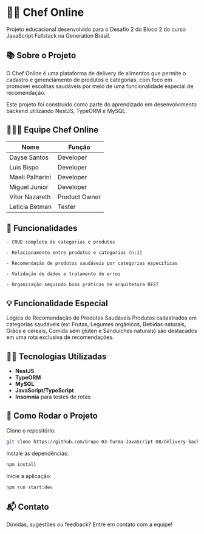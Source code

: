 # 🧑‍🍳 Chef Online
Projeto educacional desenvolvido para o Desafio 2 do Bloco 2 do curso JavaScript Fullstack na Generation Brasil.

## 📚 Sobre o Projeto
O Chef Online é uma plataforma de delivery de alimentos que permite o cadastro e gerenciamento de produtos e categorias, com foco em promover escolhas saudáveis por meio de uma funcionalidade especial de recomendação.

Este projeto foi construído como parte do aprendizado em desenvolvimento backend utilizando NestJS, TypeORM e MySQL.

## 🧑‍🤝‍🧑 Equipe Chef Online


| Nome            | Função        |
| --------------- | ------------- |
| Dayse Santos    | Developer     |
| Luis Bispo      | Developer     |
| Maeli Palharini | Developer     |
| Miguel Junior          | Developer     |
| Vitor Nazareth  | Product Owner |
| Leticia Betman  | Tester        |



## 🚀 Funcionalidades
    - CRUD completo de categorias e produtos

    - Relacionamento entre produtos e categorias (n:1)

    - Recomendação de produtos saudáveis por categorias específicas

    - Validação de dados e tratamento de erros

    - Organização seguindo boas práticas de arquitetura REST

## 💡 Funcionalidade Especial
Lógica de Recomendação de Produtos Saudáveis
Produtos cadastrados em categorias saudáveis (ex: Frutas, Legumes orgânicos, Bebidas naturais, Grãos e cereais, Comida sem glúten e Sanduíches naturais) são destacados em uma rota exclusiva de recomendações.

## 👨‍💻 Tecnologias Utilizadas

- **NestJS**
- **TypeORM**
- **MySQL**
- **JavaScript/TypeScript**
- **Insomnia** para testes de rotas


## 📝 Como Rodar o Projeto

Clone o repositório:

```bash
git clone https://github.com/Grupo-03-Turma-JavaScript-08/delivery-backend.git
```
Instale as dependências:
```bash
npm install
```
Inicie a aplicação:
```bash
npm run start:dev
```

## 📬 Contato
Dúvidas, sugestões ou feedback? Entre em contato com a equipe!